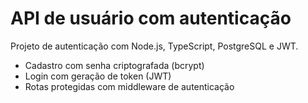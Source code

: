# API de usuário com autenticação

Projeto de autenticação com Node.js, TypeScript, PostgreSQL e JWT.

- Cadastro com senha criptografada (bcrypt)
- Login com geração de token (JWT)
- Rotas protegidas com middleware de autenticação
